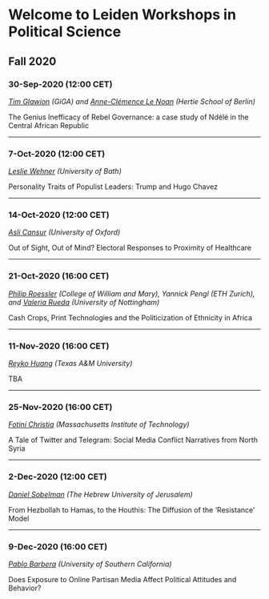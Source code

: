  
# Welcome to Leiden Workshops in Political Science 

## Fall 2020

### 30-Sep-2020 (12:00 CET)

*[Tim Glawion](https://www.giga-hamburg.de/en/team/glawion) (GiGA) and [Anne-Clémence Le Noan](https://www.hertie-school.org/en/research/faculty-and-researchers/profile/person/le-noan) (Hertie School of Berlin)*

The Genius Inefficacy of Rebel Governance: a case study of Ndélé in the Central African Republic

------

### 7-Oct-2020	 (12:00 CET)

*[Leslie Wehner](https://researchportal.bath.ac.uk/en/persons/leslie-wehner) (University of Bath)*

Personality Traits of Populist Leaders: Trump and Hugo Chavez

------

### 14-Oct-2020 (12:00 CET)

*[Asli Cansur](https://www.aslicansunar.com/) (University of Oxford)*

Out of Sight, Out of Mind? Electoral Responses to Proximity of Healthcare

------

### 21-Oct-2020 (16:00 CET)

*[Philip Roessler](https://philiproessler.net) (College of William and Mary), Yannick Pengl (ETH Zurich), and [Valeria Rueda](https://www.valeriarueda.org/) (University of Nottingham)*

Cash Crops, Print Technologies and the Politicization of Ethnicity in Africa

------

### 11-Nov-2020 (16:00 CET)

*[Reyko Huang](http://www.reykohuang.com/) (Texas A&M University)*

TBA

------

### 25-Nov-2020 (16:00 CET)

*[Fotini Christia](http://fotini.mit.edu/) (Massachusetts Institute of Technology)*

A Tale of Twitter and Telegram: Social Media Conflict Narratives from North Syria

------

### 2-Dec-2020 (12:00 CET)

*[Daniel Sobelman](https://www.linkedin.com/in/daniel-sobelman-24283411/?originalSubdomain=il) (The Hebrew University of Jerusalem)*

From Hezbollah to Hamas, to the Houthis: The Diffusion of the ‘Resistance’ Model

------

### 9-Dec-2020 (16:00 CET)

*[Pablo Barbera](http://pablobarbera.com/) (University of Southern California)*

Does Exposure to Online Partisan Media Affect Political Attitudes and Behavior?




